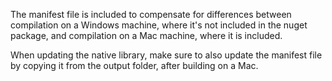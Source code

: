 ﻿The manifest file is included to compensate for differences between compilation on a Windows machine, where it's not included in the nuget package, and compilation on a Mac machine, where it is included.

When updating the native library, make sure to also update the manifest file by copying it from the output folder, after building on a Mac.